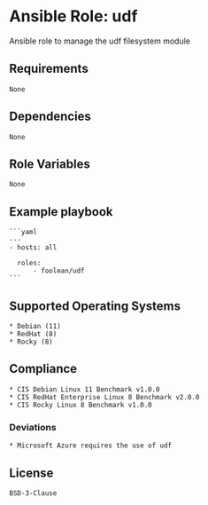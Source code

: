 # Ansible Role: udf

Ansible role to manage the udf filesystem module


## Requirements

    None


## Dependencies

    None


## Role Variables

    None


## Example playbook

    ```yaml
    ---
    - hosts: all

      roles:
          - foolean/udf
    ```


## Supported Operating Systems

    * Debian (11)
    * RedHat (8)
    * Rocky (8)


## Compliance

    * CIS Debian Linux 11 Benchmark v1.0.0
    * CIS RedHat Enterprise Linux 8 Benchmark v2.0.0
    * CIS Rocky Linux 8 Benchmark v1.0.0


### Deviations

    * Microsoft Azure requires the use of udf


## License

    BSD-3-Clause
